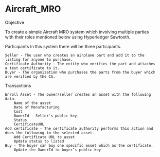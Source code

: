 # Aircraft_MRO
Objective

To create a simple Aircraft MRO system which involving multiple parties with their roles mentioned below using Hyperledger Sawtooth.

Participants
In this system there will be three participants.

    Seller - The user who creates an airplane part and add it to the listing for anyone to purchase.
    Certificate Authority - The entity who verifies the part and attaches a test certificate to it.
    Buyer - The organization who purchases the parts from the buyer which are verified by the CA.

Transactions

    Enroll Asset - The owner/seller creates an asset with the following data.
        Name of the asset
        Date of Manufacturing
        Cost
        OwnerId - Seller’s public key.
        Status
        CertificateURL
    Add certificate - The certificate authority performs this action and does the following to the selected asset.
        Add Certificate URL to asset
        Update status to listed
    Buy - The buyer can buy one specific asset which as the certificate.
        Update the OwnerId to buyer’s public key

